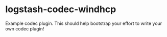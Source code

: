 # logstash-codec-windhcp
Example codec plugin. This should help bootstrap your effort to write your own codec plugin!
